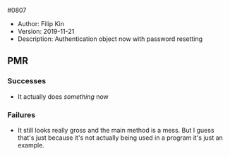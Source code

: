 #0807
* Author: Filip Kin
* Version: 2019-11-21
* Description: Authentication object now with password resetting

## PMR
### Successes
- It actually does *something* now
### Failures
- It still looks really gross and the main method is a mess. 
But I guess that's just because it's not actually being used in a program it's just an example.